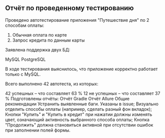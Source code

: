 ## Отчёт по проведенному тестированию

Проведено автотестирование приложения "Путешествие дня" по 2 способам оплаты:

 1. Обычная оплата по карте
 2. Запрос кредита по данным карты
    
Заявлена поддержка двух БД:

MySQL
PostgreSQL

В ходе тестирования выяснилось, что приложение корректно работает только с MySQL.

Всего выполнено 42 автотеста, из которых:

42 успешных – что составляет 63 %
12 не успешных – что составляет 37 %
Подготовлены отчёты:
Отчёт Gradle
Отчёт Allure
Общие рекомендации
Устранить выявленные баги. Указаны в issue;
Визуально отделить способы оплаты (например, сделать разный фон вкладок);
Кнопки "Купить" и "Купить в кредит" при нажатии должны изменять цвет, означающий активность выбранного способа оплаты;
Кнопка "Продолжить" должна становиться активной при отсутствии ошибок при заполнении полей формы.
